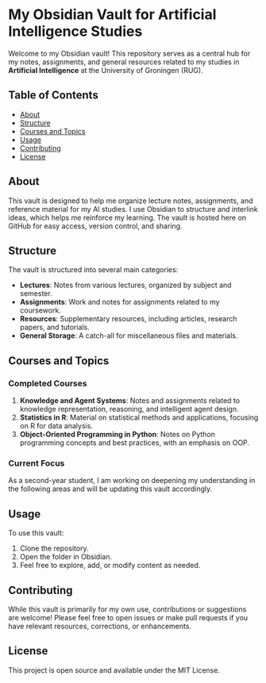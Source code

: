# My Obsidian Vault for Artificial Intelligence Studies

Welcome to my Obsidian vault! This repository serves as a central hub for my notes, assignments, and general resources related to my studies in **Artificial Intelligence** at the University of Groningen (RUG).

## Table of Contents

- [About](#about)
- [Structure](#structure)
- [Courses and Topics](#courses-and-topics)
- [Usage](#usage)
- [Contributing](#contributing)
- [License](#license)

## About

This vault is designed to help me organize lecture notes, assignments, and reference material for my AI studies. I use Obsidian to structure and interlink ideas, which helps me reinforce my learning. The vault is hosted here on GitHub for easy access, version control, and sharing.

## Structure

The vault is structured into several main categories:

- **Lectures**: Notes from various lectures, organized by subject and semester.
- **Assignments**: Work and notes for assignments related to my coursework.
- **Resources**: Supplementary resources, including articles, research papers, and tutorials.
- **General Storage**: A catch-all for miscellaneous files and materials.

## Courses and Topics

### Completed Courses

1. **Knowledge and Agent Systems**: Notes and assignments related to knowledge representation, reasoning, and intelligent agent design.
2. **Statistics in R**: Material on statistical methods and applications, focusing on R for data analysis.
3. **Object-Oriented Programming in Python**: Notes on Python programming concepts and best practices, with an emphasis on OOP.

### Current Focus

As a second-year student, I am working on deepening my understanding in the following areas and will be updating this vault accordingly.

## Usage

To use this vault:

1. Clone the repository.
2. Open the folder in Obsidian.
3. Feel free to explore, add, or modify content as needed.

## Contributing

While this vault is primarily for my own use, contributions or suggestions are welcome! Please feel free to open issues or make pull requests if you have relevant resources, corrections, or enhancements.

## License

This project is open source and available under the MIT License.